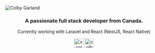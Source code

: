 <img src="https://user-images.githubusercontent.com/8784306/107062727-74f28580-678e-11eb-954a-736ad2fc1bac.png" alt="Colby Garland" />
<h3 align="center">A passionate full stack developer from Canada.</h3>

<p align="center">Currently working with Laravel and React (NextJS, React Native)</p>

<p align="center">
<a href="https://twitter.com/xcolbyg" target="blank"><img align="center" src="https://cdn.jsdelivr.net/npm/simple-icons@3.0.1/icons/twitter.svg" alt="xcolbyg" height="30" width="30" /></a>
<a href="https://linkedin.com/in/colbygarland" target="blank"><img align="center" src="https://cdn.jsdelivr.net/npm/simple-icons@3.0.1/icons/linkedin.svg" alt="colbygarland" height="30" width="30" /></a>
</p>
